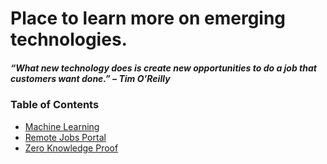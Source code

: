 # Place to learn more on emerging technologies.
##### “What new technology does is create new opportunities to do a job that customers want done.” – Tim O’Reilly
### Table of Contents

* [Machine Learning](https://github.com/TincyThomas/Techora/tree/main/Machine%20Learning)
* [Remote Jobs Portal](https://github.com/TincyThomas/Techora/tree/main/remote_work)
* [Zero Knowledge Proof](https://github.com/TincyThomas/Techora/tree/main/Zero%20Knowledge%20Proof)
